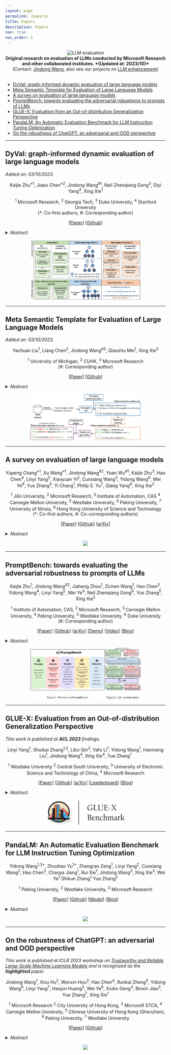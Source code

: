 ```yaml
---
layout: page
permalink: /papers/
title: Papers
description: Papers
nav: true
nav_order: 3
---
```


<div align="center">
  <img src="https://github.com/MLGroupJLU/LLM-eval-survey/blob/main/imgs/logo-llmeval.png?raw=true" alt="LLM evaluation" width="500"><br>
  <strong>
    Original research on evaluation of LLMs conducted by Microsoft Research and other collaborated institutes. *(Updated at: 2023/10)*
  </strong><br>
  (Contact: <a href="https://jd92.wang/">Jindong Wang</a>, also see our projects on <a href="https://llm-enhance.github.io/">LLM enhancement</a>)
</div>
<br>

- [DyVal: graph-informed dynamic evaluation of large language models](#dyval-graph-informed-dynamic-evaluation-of-large-language-models)
- [Meta Semantic Template for Evaluation of Large Language Models](#meta-semantic-template-for-evaluation-of-large-language-models)
- [A survey on evaluation of large language models](#a-survey-on-evaluation-of-large-language-models)
- [PromptBench: towards evaluating the adversarial robustness to prompts of LLMs](#promptbench-towards-evaluating-the-adversarial-robustness-to-prompts-of-llms)
- [GLUE-X: Evaluation from an Out-of-distribution Generalization Perspective](#glue-x-evaluation-from-an-out-of-distribution-generalization-perspective)
- [PandaLM: An Automatic Evaluation Benchmark for LLM Instruction Tuning Optimization](#pandalm-an-automatic-evaluation-benchmark-for-llm-instruction-tuning-optimization)
- [On the robustness of ChatGPT: an adversarial and OOD perspective](#on-the-robustness-of-chatgpt-an-adversarial-and-ood-perspective)


- - -

## DyVal: graph-informed dynamic evaluation of large language models

*Added on: 03/10/2023.*

<p align="center">
  Kaijie Zhu<sup>*1</sup>,
  Jiaao Chen<sup>*2</sup>,  
  Jindong Wang<sup>#1</sup>,  
  Neil Zhenqiang Gong<sup>3</sup>,  
  Diyi Yang<sup>4</sup>,
  Xing Xie<sup>1</sup>
</p>  

<p align="center">
<sup>1</sup> Microsoft Research,
<sup>2</sup> Georgia Tech,
<sup>3</sup> Duke University,
<sup>4</sup> Stanford University<br>
(*: Co-first authors, #: Corresponding author)
</p>

<p align="center">
[<a href="https://arxiv.org/pdf/2309.17167.pdf">Paper</a>]
[<a href="https://aka.ms/dyval">Github</a>]
</p>

<details>
<summary>Abstract</summary>
Large language models (LLMs) have achieved remarkable performance in various evaluation benchmarks. However, concerns about their performance are raised on potential data contamination in their considerable volume of training corpus. Moreover, the static nature and fixed complexity of current benchmarks may inadequately gauge the advancing capabilities of LLMs. In this paper, we introduce DyVal, a novel, general, and flexible evaluation protocol for dynamic evaluation of LLMs. Based on our proposed dynamic evaluation framework, we build graph-informed DyVal by leveraging the structural advantage of directed acyclic graphs to dynamically generate evaluation samples with controllable complexities. DyVal generates challenging evaluation sets on reasoning tasks including mathematics, logical reasoning, and algorithm problems. We evaluate various LLMs ranging from Flan-T5-large to ChatGPT and GPT4. Experiments demonstrate that LLMs perform worse in DyVal-generated evaluation samples with different complexities, emphasizing the significance of dynamic evaluation. We also analyze the failure cases and results of different prompting methods. Moreover, DyVal-generated samples are not only evaluation sets, but also helpful data for fine-tuning to improve the performance of LLMs on existing benchmarks. We hope that DyVal can shed light on the future evaluation research of LLMs.

</details>

<p align="center">
<img src="../assets/img/dyval.jpg" style="width: 70%;"/>
</p>

- - -

## Meta Semantic Template for Evaluation of Large Language Models

*Added on: 03/10/2023.*

<p align="center">
  Yachuan Liu<sup>1</sup>,
  Liang Chen<sup>2</sup>,  
  Jindong Wang<sup>#3</sup>,  
  Qiaozhu Mei<sup>1</sup>,
  Xing Xie<sup>3</sup>
</p>  

<p align="center">
<sup>1</sup> University of Michigan,
<sup>2</sup> CUHK,
<sup>3</sup> Microsoft Research<br>
(#: Corresponding author)
</p>

<p align="center">
[<a href="https://arxiv.org/pdf/2310.01448.pdf">Paper</a>]
[<a href="https://aka.ms/promptbench">Github</a>]
</p>

<details>
<summary>Abstract</summary>
Do large language models (LLMs) genuinely understand the semantics of the language, or just memorize the training data? The recent concern on potential data contamination of LLMs has raised awareness of the community to conduct research on LLMs evaluation. In this paper, we propose MSTemp, an approach that creates meta semantic templates to evaluate the semantic understanding ability of LLMs. The core of MSTemp is not to perform evaluation directly on existing benchmark datasets, but to generate new out-of-distribution (OOD) evaluation sets using existing datasets as seeds. Specifically, for a given sentence, MSTemp leverages another language model to generate new samples while preserving its semantics. The new samples are called semantic templates to the original sentence. Then, MSTemp generates evaluation samples via sentence parsing and random word replacement on the semantic templates. MSTemp is highly flexible, dynamic, and cost-effective. Our initial experiments show that MSTemp-generated samples can significantly reduce the performance of LLMs using existing datasets as seeds. We hope this initial work can shed light on future research of LLMs evaluation.

</details>

<p align="center">
<img src="../assets/img/mstemp.jpg" style="width: 70%;"/>
</p>

- - -

## A survey on evaluation of large language models
 
<p align="center">
  Yupeng Chang<sup>*1</sup>,
  Xu Wang<sup>*1</sup>,  
  Jindong Wang<sup>#2</sup>,  
  Yuan Wu<sup>#1</sup>,  
  Kaijie Zhu<sup>3</sup>, 
  Hao Chen<sup>4</sup>,  
  Linyi Yang<sup>5</sup>, 
  Xiaoyuan Yi<sup>2</sup>, 
  Cunxiang Wang<sup>5</sup>,
  Yidong Wang<sup>6</sup>,
  Wei Ye<sup>6</sup>,
  Yue Zhang<sup>5</sup>,
  Yi Chang<sup>1</sup>,
  Philip S. Yu<sup>7</sup>,
  Qiang Yang<sup>8</sup>, 
  Xing Xie<sup>2</sup>
</p>  

<p align="center">
<sup>1</sup> Jilin University,
<sup>2</sup> Microsoft Research,
<sup>3</sup> Institute of Automation, CAS
<sup>4</sup> Carnegie Mellon University,
<sup>5</sup> Westlake University,
<sup>6</sup> Peking University,
<sup>7</sup> University of Illinois,
<sup>8</sup> Hong Kong University of Science and Technology<br>
(*: Co-first authors, #: Co-corresponding authors)
</p>

<p align="center">
[<a href="./pdfs/llm-eval.pdf">Paper</a>]
[<a href="https://github.com/MLGroupJLU/LLM-eval-survey">Github</a>]
[<a href="https://arxiv.org/abs/2307.03109">arXiv</a>]
</p>

<details>
<summary>Abstract</summary>
Large language models (LLMs) are gaining increasing popularity in both academia and industry, owing to their unprecedented performance in various applications. As LLMs continue to play a vital role in both research and daily use, their evaluation becomes increasingly critical, not only at the task level, but also at the society level for better understanding of their potential risks. Over the past years, significant efforts have been made to examine LLMs from various perspectives. This paper presents a comprehensive review of these evaluation methods for LLMs, focusing on three key dimensions: what to evaluate, where to evaluate, and how to evaluate. Firstly, we provide an overview from the perspective of evaluation tasks, encompassing general natural language processing tasks, reasoning, medical usage, ethics, educations, natural and social sciences, agent applications, and other areas. Secondly, we answer the `where' and `how' questions by diving into the evaluation methods and benchmarks, which serve as crucial components in assessing performance of LLMs. Then, we summarize the success and failure cases of LLMs in different tasks. Finally, we shed light on several future challenges that lie ahead in LLMs evaluation. Our aim is to offer invaluable insights to researchers in the realm of LLMs evaluation, thereby aiding the development of more proficient LLMs. Our key point is that evaluation should be treated as an essential discipline to better assist the development of LLMs. We consistently maintain the related open-source materials.

</details>

<p align="center">
<img src="https://github.com/MLGroupJLU/LLM-eval-survey/blob/main/imgs/framework.png?raw=true" style="width: 70%;"/>
</p>

- - -

## PromptBench: towards evaluating the adversarial robustness to prompts of LLMs

<p align="center">
  Kaijie Zhu<sup>1</sup>,
  Jindong Wang<sup>#2</sup>,  
  Jiaheng Zhou<sup>1</sup>,  
  Zichen Wang<sup>1</sup>,  
  Hao Chen<sup>3</sup>, 
  Yidong Wang<sup>4</sup>,  
  Linyi Yang<sup>5</sup>, 
  Wei Ye<sup>4</sup>, 
  Neil Zhenqiang Gong<sup>6</sup>,
  Yue Zhang<sup>5</sup>,
  Xing Xie<sup>2</sup>
</p>  

<p align="center">
<sup>1</sup> Institute of Automation, CAS,
<sup>2</sup> Microsoft Research,
<sup>3</sup> Carnegie Mellon University,
<sup>4</sup> Peking University,
<sup>5</sup> Westlake University,
<sup>6</sup> Duke University<br>
(#: Corresponding author)
</p>

<p align="center">
[<a href="./pdfs/promptbench.pdf">Paper</a>]
[<a href="https://github.com/microsoft/promptbench">Github</a>]
[<a href="https://arxiv.org/abs/2306.04528">arXiv</a>]
[<a href="https://huggingface.co/spaces/March07/PromptBench">Demo</a>]
[<a href="https://www.bilibili.com/video/BV17X4y1W74A/">Video</a>]
[<a href="https://zhuanlan.zhihu.com/p/637219127">Blog</a>]
</p>

<details>
<summary>Abstract</summary>
The increasing reliance on Large Language Models (LLMs) across academia and industry necessitates a comprehensive understanding of their robustness to prompts. In response to this vital need, we introduce PromptBench, a robustness benchmark designed to measure LLMs' resilience to adversarial prompts. This study uses a plethora of adversarial textual attacks targeting prompts across multiple levels: character, word, sentence, and semantic. These prompts are then employed in diverse tasks, such as sentiment analysis, natural language inference, reading comprehension, machine translation, and math problem-solving. Our study generates 4,032 adversarial prompts, meticulously evaluated over 8 tasks and 13 datasets, with 567,084 test samples in total. Our findings demonstrate that contemporary LLMs are vulnerable to adversarial prompts. Furthermore, we present comprehensive analysis to understand the mystery behind prompt robustness and its transferability. We then offer insightful robustness analysis and pragmatic recommendations for prompt composition, beneficial to both researchers and everyday users. We make our code, prompts, and methodologies to generate adversarial prompts publicly accessible, thereby enabling and encouraging collaborative exploration in this pivotal field.

</details>


<p align="center">
<img src="../assets/img/promptbench.png" style="width: 70%;"/>
</p>

- - -

## GLUE-X: Evaluation from an Out-of-distribution Generalization Perspective

*This work is published at **ACL 2023** findings.*

<p align="center">
  Linyi Yang<sup>1</sup>,  
  Shuibai Zhang<sup>1,3</sup>,  
  Libo Qin<sup>2</sup>,  
  Yafu Li<sup>1</sup>, 
  Yidong Wang<sup>1</sup>,  
  Hanmeng Liu<sup>1</sup>, 
  Jindong Wang<sup>4</sup>, 
  Xing Xie<sup>4</sup>,
  Yue Zhang<sup>1</sup>
</p>  

<p align="center">
<sup>1</sup> Westlake University
<sup>2</sup> Central South University,
<sup>3</sup> University of Electronic Science and Technology of China,
<sup>4</sup> Microsoft Research<br>
</p>

<p align="center">
[<a href="./pdfs/glue-x.pdf">Paper</a>]
[<a href="https://github.com/YangLinyi/GLUE-X">Github</a>]
[<a href="https://arxiv.org/abs/2211.08073">arXiv</a>]
[<a href="https://gluexbenchmark.com/">Leaderboard</a>]
[<a href="https://zhuanlan.zhihu.com/p/641488976">Blog</a>]
</p>

<details>
<summary>Abstract</summary>
Pre-trained language models (PLMs) are known to improve the generalization performance of natural language understanding models by leveraging large amounts of data during the pre-training phase. However, the out-of-distribution (OOD) generalization problem remains a challenge in many NLP tasks, limiting the real-world deployment of these methods. This paper presents the first attempt at creating a unified benchmark named GLUE-X for evaluating OOD robustness in NLP models, highlighting the importance of OOD robustness and providing insights on how to measure the robustness of a model and how to improve it. The benchmark includes 13 publicly available datasets for OOD testing, and evaluations are conducted on 8 classic NLP tasks over 21 popularly used PLMs, including GPT-3 and GPT-3.5. Our findings confirm the need for improved OOD accuracy in NLP tasks, as significant performance degradation was observed in all settings compared to in-distribution (ID) accuracy.

</details>

<p align="center">
<img src="../assets/img/glue-x.png" style="width: 50%;"/>
</p>

- - -

## PandaLM: An Automatic Evaluation Benchmark for LLM Instruction Tuning Optimization

<p align="center">
  Yidong Wang<sup>1,2*</sup>,
  Zhuohao Yu<sup>1*</sup>,  
  Zhengran Zeng<sup>1</sup>,  
  Linyi Yang<sup>2</sup>,  
  Cunxiang Wang<sup>2</sup>, 
  Hao Chen<sup>3</sup>,  
  Chaoya Jiang<sup>1</sup>, 
  Rui Xie<sup>1</sup>, 
  Jindong Wang<sup>3</sup>,
  Xing Xie<sup>3</sup>,
  Wei Ye<sup>1</sup>
  Shikun Zhang<sup>1</sup>
  Yue Zhang<sup>2</sup>
</p>  

<p align="center">
<sup>1</sup> Peking University,
<sup>2</sup> Westlake University,
<sup>3</sup> Microsoft Research<br>
</p>

<p align="center">
[<a href="./pdfs/pandalm.pdf">Paper</a>]
[<a href="https://github.com/WeOpenML/PandaLM">Github</a>]
[<a href="https://huggingface.co/WeOpenML/PandaLM-7B-v1">Model</a>]
[<a href="https://zhuanlan.zhihu.com/p/626391857">Blog</a>]
</p>

<details>
<summary>Abstract</summary>
Instruction tuning large language models (LLMs) remains a challenging task, owing to the complexity of hyperparameter selection and the difficulty involved in evaluating the tuned models. To determine the optimal hyperparameters, an automatic, robust, and reliable evaluation benchmark is essential. However, establishing such a benchmark is not a trivial task due to the challenges associated with evaluation accuracy and privacy protection. In response to these challenges, we introduce a judge large language model, named PandaLM, which is trained to distinguish the superior model given several LLMs. PandaLM's focus extends beyond just the objective correctness of responses, which is the main focus of traditional evaluation datasets. It addresses vital subjective factors such as relative conciseness, clarity, adherence to instructions, comprehensiveness, and formality. To ensure the reliability of PandaLM, we collect a diverse human-annotated test dataset, where all contexts are generated by humans and labels are aligned with human preferences. Our results indicate that PandaLM-7B achieves 93.75% of GPT-3.5's evaluation ability and 88.28% of GPT-4's in terms of F1-score on our test dataset. PandaLM enables the evaluation of LLM to be fairer but with less cost, evidenced by significant improvements achieved by models tuned through PandaLM compared to their counterparts trained with default Alpaca's hyperparameters. In addition, PandaLM does not depend on API-based evaluations, thus avoiding potential data leakage. 
</details>

<p align="center">
<img src="https://github.com/WeOpenML/PandaLM/raw/main/figures/main-figure.png" style="width: 70%;"/>
</p>

- - -

## On the robustness of ChatGPT: an adversarial and OOD perspective

*This work is published at ICLR 2023 workshop on [Trustworthy and Reliable Large-Scale Machine Learning Models](https://rtml-iclr2023.github.io/) and is recognized as the **highlighted** paper.*

<p align="center">
  Jindong Wang<sup>1</sup>,  
  Xixu Hu<sup>2</sup>,  
  Wenxin Hou<sup>3</sup>,  
  Hao Chen<sup>4</sup>, 
  Runkai Zheng<sup>5</sup>,  
  Yidong Wang<sup>6</sup>, 
  Linyi Yang<sup>7</sup>, 
  Haojun Huang<sup>3</sup>,
  Wei Ye<sup>6</sup>,
  Xiubo Geng<sup>3</sup>,
  Binxin Jiao<sup>3</sup>,
  Yue Zhang<sup>7</sup>,
  Xing Xie<sup>1</sup>
</p>  

<p align="center">
<sup>1</sup> Microsoft Research
<sup>2</sup> City University of Hong Kong,
<sup>3</sup> Microsoft STCA,
<sup>4</sup> Carnegie Mellon University,
<sup>5</sup> Chinese University of Hong Kong (Shenzhen),
<sup>6</sup> Peking University,
<sup>7</sup> Westlake University<br>
</p>

<p align="center">
[<a href="./pdfs/chatgpt_robust.pdf">Paper</a>]
[<a href="https://github.com/microsoft/robustlearn">Github</a>]
</p>

<details>
<summary>Abstract</summary>
ChatGPT is a recent chatbot service released by OpenAI and is receiving increasing attention over the past few months. While evaluations of various aspects of ChatGPT have been done, its robustness, i.e., the performance to unexpected inputs, is still unclear to the public. Robustness is of particular concern in responsible AI, especially for safety-critical applications. In this paper, we conduct a thorough evaluation of the robustness of ChatGPT from the adversarial and out-of-distribution (OOD) perspective. To do so, we employ the AdvGLUE and ANLI benchmarks to assess adversarial robustness and the Flipkart review and DDXPlus medical diagnosis datasets for OOD evaluation. We select several popular foundation models as baselines. Results show that ChatGPT shows consistent advantages on most adversarial and OOD classification and translation tasks. However, the absolute performance is far from perfection, which suggests that adversarial and OOD robustness remains a significant threat to foundation models. Moreover, ChatGPT shows astounding performance in understanding dialogue-related texts and we find that it tends to provide informal suggestions for medical tasks instead of definitive answers. Finally, we present in-depth discussions of possible research directions.

</details>

<p align="center">
<img src="https://github.com/microsoft/robustlearn/raw/main/chatgpt-robust/fig-robchat.png" style="width: 70%;"/>
</p>
